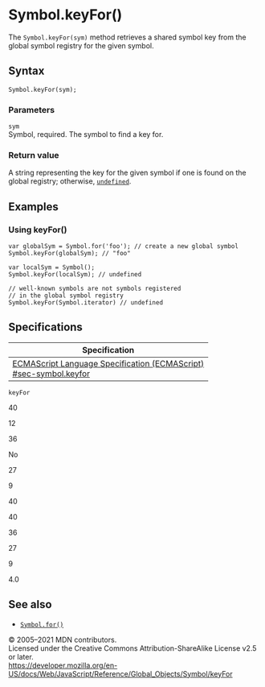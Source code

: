 Symbol.keyFor()
===============

The `Symbol.keyFor(sym)` method retrieves a shared symbol key from the global symbol registry for the given symbol.

Syntax
------

    Symbol.keyFor(sym);

### Parameters

`sym`  
Symbol, required. The symbol to find a key for.

### Return value

A string representing the key for the given symbol if one is found on the global registry; otherwise, [`undefined`](../undefined).

Examples
--------

### Using keyFor()

    var globalSym = Symbol.for('foo'); // create a new global symbol
    Symbol.keyFor(globalSym); // "foo"

    var localSym = Symbol();
    Symbol.keyFor(localSym); // undefined

    // well-known symbols are not symbols registered
    // in the global symbol registry
    Symbol.keyFor(Symbol.iterator) // undefined

Specifications
--------------

<table><thead><tr class="header"><th>Specification</th></tr></thead><tbody><tr class="odd"><td><a href="https://tc39.es/ecma262/#sec-symbol.keyfor">ECMAScript Language Specification (ECMAScript)<br />
<span class="small">#sec-symbol.keyfor</span></a></td></tr></tbody></table>

`keyFor`

40

12

36

No

27

9

40

40

36

27

9

4.0

See also
--------

-   [`Symbol.for()`](for)

© 2005–2021 MDN contributors.  
Licensed under the Creative Commons Attribution-ShareAlike License v2.5 or later.  
<a href="https://developer.mozilla.org/en-US/docs/Web/JavaScript/Reference/Global_Objects/Symbol/keyFor" class="_attribution-link">https://developer.mozilla.org/en-US/docs/Web/JavaScript/Reference/Global_Objects/Symbol/keyFor</a>
